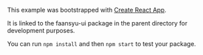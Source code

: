 This example was bootstrapped with [Create React App](https://github.com/facebook/create-react-app).

It is linked to the faansyu-ui package in the parent directory for development purposes.

You can run `npm install` and then `npm start` to test your package.
